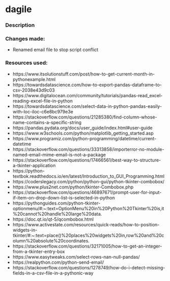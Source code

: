 # dagile

<h3>Description</h3>

<h3>Changes made:</h3>
<ul>
<li>Renamed email file to stop script conflict</li>
</ul>

<h3>Resources used:</h3>
<ul>
<li>https://www.itsolutionstuff.com/post/how-to-get-current-month-in-pythonexample.html</li>
<li>https://towardsdatascience.com/how-to-export-pandas-dataframe-to-csv-2038e43d9c03</li>
<li>https://www.digitalocean.com/community/tutorials/pandas-read_excel-reading-excel-file-in-python</li>
<li>https://towardsdatascience.com/select-data-in-python-pandas-easily-with-loc-iloc-c6e8bc979e3e</li>
<li>https://stackoverflow.com/questions/21285380/find-column-whose-name-contains-a-specific-string</li>
<li>https://pandas.pydata.org/docs/user_guide/index.html#user-guide</li>
<li>https://www.w3schools.com/python/matplotlib_getting_started.asp</li>
<li>https://www.programiz.com/python-programming/datetime/current-datetime</li>
<li>https://stackoverflow.com/questions/33313858/importerror-no-module-named-email-mime-email-is-not-a-package</li>
<li>https://stackoverflow.com/questions/17466561/best-way-to-structure-a-tkinter-application</li>
<li>https://python-textbok.readthedocs.io/en/latest/Introduction_to_GUI_Programming.html</li>
<li>https://coderslegacy.com/python/python-gui/python-tkinter-combobox/</li>
<li>https://www.plus2net.com/python/tkinter-Combobox.php</li>
<li>https://stackoverflow.com/questions/46897671/prompt-user-for-input-if-item-on-drop-down-list-is-selected-in-python</li>
<li>https://pythonguides.com/python-tkinter-optionmenu/#:~:text=OptionMenu%20in%20Python%20Tkinter%20is,it%20cannot%20handle%20large%20data.</li>
<li>https://doc.qt.io/qt-5/qcombobox.html</li>
<li>https://www.activestate.com/resources/quick-reads/how-to-position-widgets-in-tkinter/#:~:text=place()%20places%20widgets%20in,row%20and%20column%20absolute%20coordinates.</li>
<li>https://stackoverflow.com/questions/32171005/how-to-get-an-integer-from-a-tkinter-entry-box</li>
<li>https://www.easytweaks.com/select-rows-nan-null-pandas/</li>
<li>https://realpython.com/python-send-email/</li>
<li>https://stackoverflow.com/questions/1278749/how-do-i-detect-missing-fields-in-a-csv-file-in-a-pythonic-way</li>

</ul>
